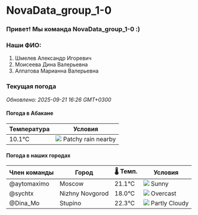 # NovaData_group_1-0
### Привет! Мы команда NovaData_group_1-0 :)

### Наши ФИО:
1. Шмелев Александр Игоревич
2. Моисеева Дина Валерьевна
3. Алпатова Марианна Валерьевна

### Текущая погода
<!-- WEATHER:START -->
_Обновлено: 2025-09-21 16:26 GMT+0300_

#### Погода в Абакане

| Температура | Условия |
|-------------|----------|
| 10.1°C     | ![](https://cdn.weatherapi.com/weather/64x64/night/176.png) Patchy rain nearby |

#### Погода в наших городах

| Член команды  | Город               | 🌡️ Темп.  | Условия          |
|---------------|---------------------|-----------|--------------------|
| @aytomaximo    | Moscow              |   21.1°C | ![](https://cdn.weatherapi.com/weather/64x64/day/113.png) Sunny        |
| @sychtx        | Nizhny Novgorod     |   18.0°C | ![](https://cdn.weatherapi.com/weather/64x64/day/122.png) Overcast     |
| @Dina_Mo       | Stupino             |   22.3°C | ![](https://cdn.weatherapi.com/weather/64x64/day/116.png) Partly Cloudy |

<!-- WEATHER:END -->
